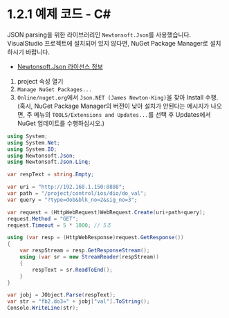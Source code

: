 ﻿# 1.2.1 예제 코드 - C#

JSON parsing을 위한 라이브러리인 `Newtonsoft.Json`를 사용했습니다.
VisualStudio 프로젝트에 설치되어 있지 않다면, NuGet Package Manager로 설치하시기 바랍니다.

* [Newtonsoft.Json 라이선스 정보](https://github.com/JamesNK/Newtonsoft.Json/blob/master/LICENSE.md)

1) project 속성 열기
2) `Manage NuGet Packages...`
3) `Online/nuget.org`에서 `Json.NET (James Newton-King)`을 찾아 Install 수행.  
   (혹시, NuGet Package Manager의 버전이 낮아 설치가 안된다는 메시지가 나오면, 주 메뉴의 `TOOLS/Extensions and Updates...`를 선택 후 Updates에서 NuGet 업데이트를 수행하십시오.)

```csharp
using System;
using System.Net;
using System.IO;
using Newtonsoft.Json;
using Newtonsoft.Json.Linq;

var respText = string.Empty;

var uri = "http://192.168.1.150:8888";
var path = "/project/control/ios/dio/do_val";
var query = "?type=dob&blk_no=2&sig_no=3";

var request = (HttpWebRequest)WebRequest.Create(uri+path+query);
request.Method = "GET";
request.Timeout = 5 * 1000; // 5초

using (var resp = (HttpWebResponse)request.GetResponse())
{
	var respStream = resp.GetResponseStream();
	using (var sr = new StreamReader(respStream))
	{
		respText = sr.ReadToEnd();
	}
}

var jobj = JObject.Parse(respText);
var str = "fb2.do3=" + jobj["val"].ToString();
Console.WriteLine(str);
```
